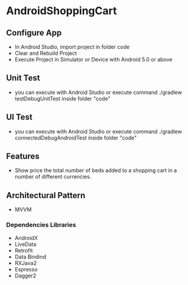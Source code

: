 # AndroidShoppingCart

## Configure App
- In Android Studio, import project in folder code
- Clear and Rebuild Project
- Execute Project in Simulator or Device with Android 5.0 or above

## Unit Test
- you can execute with Android Studio or execute command ./gradlew testDebugUnitTest inside folder "code"

## UI Test
- you can execute with Android Studio or execute command ./gradlew connectedDebugAndroidTest inside folder "code"

## Features
- Show price the total number of beds added to a shopping cart in a number of different currencies.

## Architectural Pattern
- MVVM

### Dependencies Libraries
- AndroidX
- LiveData
- Retrofit
- Data Bindind
- RXJava2
- Espresso
- Dagger2
